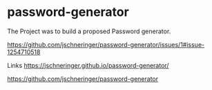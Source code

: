 # password-generator
The Project was to build a proposed Password generator. 

https://github.com/jschneringer/password-generator/issues/1#issue-1254710518


Links
https://jschneringer.github.io/password-generator/

https://github.com/jschneringer/password-generator

